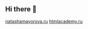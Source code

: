 ## Hi there 👋

[natashamayorova.ru](https://natashamayorova.ru)
[htmlacademy.ru](https://htmlacademy.ru/profile/natashamayorova)
